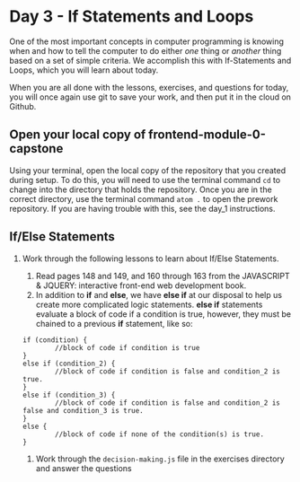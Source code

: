 # Day 3 - If Statements and Loops

One of the most important concepts in computer programming is knowing when and how to tell the computer to do either _one_ thing or _another_ thing based on a set of simple criteria.  We accomplish this with If-Statements and Loops, which you will learn about today.

When you are all done with the lessons, exercises, and questions for today, you will once again use git to save your work, and then put it in the cloud on Github.

## Open your local copy of frontend-module-0-capstone

Using your terminal, open the local copy of the repository that you created during setup.  To do this, you will need to use the terminal command `cd` to change into the directory that holds the repository. Once you are in the correct directory, use the terminal command `atom .` to open the prework repository. If you are having trouble with this, see the day_1 instructions.

## If/Else Statements

1. Work through the following lessons to learn about If/Else Statements.
    1. Read pages 148 and 149, and 160 through 163 from the JAVASCRIPT & JQUERY: interactive front-end web development book.
    1. In addition to **if** and **else**, we have **else if** at our disposal to help us create more complicated logic statements. **else if** statements evaluate a block of code if a condition is true, however, they must be chained to a previous **if** statement, like so:

    ```     
    if (condition) {
            //block of code if condition is true
    } 
    else if (condition_2) {
            //block of code if condition is false and condition_2 is true.
    } 
    else if (condition_3) {
            //block of code if condition is false and condition_2 is false and condition_3 is true.
    } 
    else {
            //block of code if none of the condition(s) is true.
    }
    ```
    1. Work through the `decision-making.js` file in the exercises directory and answer the questions